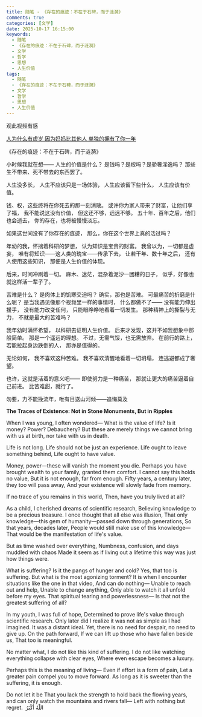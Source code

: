 ```yaml
---
title: 随笔 - 《存在的痕迹：不在于石碑，而于涟漪》
comments: true
categories: [文学]
date: 2025-10-17 16:15:00
keywords:
  - 随笔
  - 《存在的痕迹：不在于石碑，而于涟漪》
  - 文学
  - 哲学
  - 思想
  - 人生价值
tags:
  - 随笔
  - 《存在的痕迹：不在于石碑，而于涟漪》
  - 文学
  - 哲学
  - 思想
  - 人生价值
---
```


观此视频有感

[人为什么有虚岁 因为妈妈比其他人 单独的拥有了你一年](https://www.douyin.com/video/7560968339707759924)

《存在的痕迹：不在于石碑，而于涟漪》

小时候我就在想——
人生的价值是什么？
是钱吗？是权吗？是骄奢淫逸吗？
那些生不带来、死不带去的东西罢了。

人生没多长，
人生不应该只是一场体验，
人生应该留下些什么，
人生应该有价值。

钱、权，这些终将在你死去的那一刻消散。
或许你为家人带来了财富，让他们享了福，
我不能说这没有价值，
但这还不够，远远不够。
五十年、百年之后，他们也会逝去，
你的存在，也将被慢慢淡忘。

如果这世间没有了你存在的痕迹，
那么，你在这个世界上真的活过吗？

年幼的我，怀揣着科研的梦想，
认为知识是宝贵的财富。
我曾以为，一切都是虚妄，
唯有将知识——这人类的瑰宝——传承下去，
让若干年、数十年之后，
还有人使用这些知识，
那便是人生价值的体现。

后来，时间冲刷着一切。
麻木、迷茫，混杂着泥沙一团糟的日子，
似乎，好像也就这样活一辈子了。

苦难是什么？
是肉体上的饥寒交迫吗？
确实，那也是苦难。
可最痛苦的折磨是什么呢？
是当我遇见像那个视频里一样的事情时，
什么都做不了——
没有能力伸出援手，
没有能力改变任何，
只能眼睁睁地看着一切发生。
那种精神上的撕裂与无力，
不就是最大的苦难吗？

我年幼时满怀希望，
以科研去证明人生价值。
后来才发现，这并不如我想象中那般简单。
那是一个遥远的理想。
不过，无需气馁，也无需放弃。
在前行的路上，
若能拉起身边跌倒的人，
那亦是值得的。

无论如何，
我不喜欢这种苦难。
我不喜欢清醒地看着一切坍塌，
连逃避都成了奢望。

也许，这就是活着的意义吧——
即使努力是一种痛苦，
那就让更大的痛苦逼着自己前进。
比苦难甜，就行了。

勿要，力不能挽流年，唯有目送山河倾——追悔莫及

<!-- more -->

**The Traces of Existence: Not in Stone Monuments, But in Ripples**

When I was young, I often wondered—
What is the value of life?
Is it money? Power? Debauchery?
But these are merely things we cannot bring with us at birth, nor take with us in death.

Life is not long.
Life should not be just an experience.
Life ought to leave something behind,
Life ought to have value.

Money, power—these will vanish the moment you die.
Perhaps you have brought wealth to your family, granted them comfort.
I cannot say this holds no value,
But it is not enough, far from enough.
Fifty years, a century later, they too will pass away,
And your existence will slowly fade from memory.

If no trace of you remains in this world,
Then, have you truly lived at all?

As a child, I cherished dreams of scientific research,
Believing knowledge to be a precious treasure.
I once thought that all else was illusion,
That only knowledge—this gem of humanity—passed down through generations,
So that years, decades later,
People would still make use of this knowledge—
That would be the manifestation of life's value.

But as time washed over everything,
Numbness, confusion, and days muddled with chaos
Made it seem as if living out a lifetime this way was just how things were.

What is suffering?
Is it the pangs of hunger and cold?
Yes, that too is suffering.
But what is the most agonizing torment?
It is when I encounter situations like the one in that video,
And can do nothing—
Unable to reach out and help,
Unable to change anything,
Only able to watch it all unfold before my eyes.
That spiritual tearing and powerlessness—
Is that not the greatest suffering of all?

In my youth, I was full of hope,
Determined to prove life's value through scientific research.
Only later did I realize it was not as simple as I had imagined.
It was a distant ideal.
Yet, there is no need for despair, no need to give up.
On the path forward,
If we can lift up those who have fallen beside us,
That too is meaningful.

No matter what,
I do not like this kind of suffering.
I do not like watching everything collapse with clear eyes,
Where even escape becomes a luxury.

Perhaps this is the meaning of living—
Even if effort is a form of pain,
Let a greater pain compel you to move forward.
As long as it is sweeter than the suffering, it is enough.

Do not let it be
That you lack the strength to hold back the flowing years, and can only watch the mountains and rivers fall—
Left with nothing but regret.
​
​اللّٰهُ أَكْبَرُ
